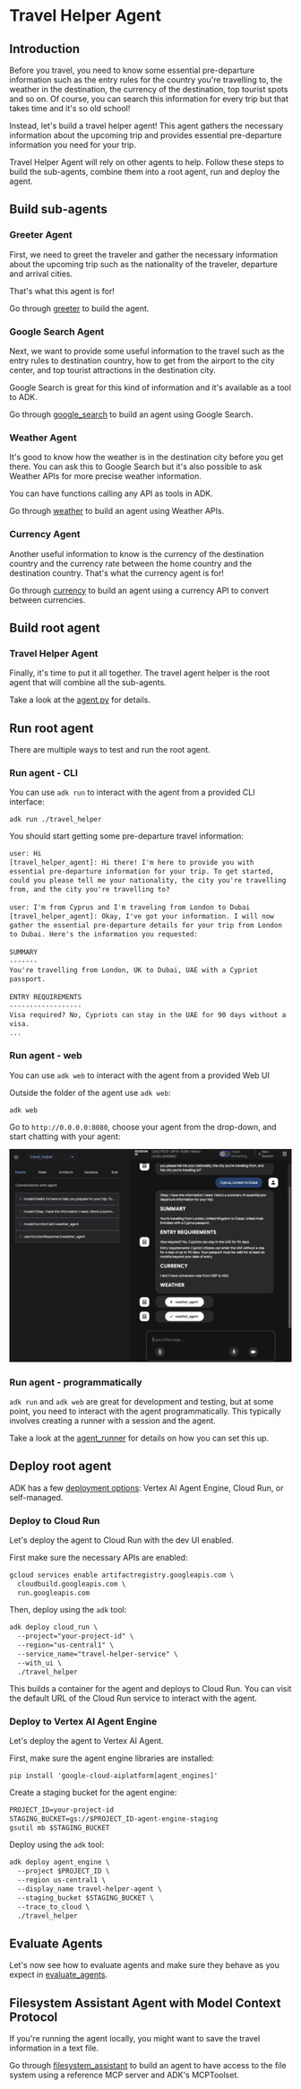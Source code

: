# Travel Helper Agent

## Introduction

Before you travel, you need to know some essential pre-departure information such as the entry rules for the country 
you're travelling to, the weather in the destination, the currency of the destination, top tourist spots and so on. 
Of course, you can search this information for every trip but that takes time and it's so old school! 

Instead, let's build a travel helper agent! This agent gathers the necessary information about the upcoming trip 
and provides essential pre-departure information you need for your trip.

Travel Helper Agent will rely on other agents to help. Follow these steps to build the sub-agents, combine them into 
a root agent, run and deploy the agent.

## Build sub-agents

### Greeter Agent

First, we need to greet the traveler and gather the necessary information about the upcoming trip such as the nationality
of the traveler, departure and arrival cities. 

That's what this agent is for!

Go through [greeter](./sub_agents/greeter) to build the agent. 

### Google Search Agent

Next, we want to provide some useful information to the travel such as the entry rules to destination country, how to
get from the airport to the city center, and top tourist attractions in the destination city. 

Google Search is great for this kind of information and it's available as a tool to ADK.

Go through [google_search](./sub_agents/google_search) to build an agent using Google Search.

### Weather Agent

It's good to know how the weather is in the destination city before you get there. You can ask this to Google Search
but it's also possible to ask Weather APIs for more precise weather information. 

You can have functions calling any API as tools in ADK.

Go through [weather](./sub_agents/weather) to build an agent using Weather APIs.

### Currency Agent

Another useful information to know is the currency of the destination country and the currency rate between the home
country and the destination country. That's what the currency agent is for!

Go through [currency](./sub_agents/currency) to build an agent using a currency API to convert between currencies.

## Build root agent 

### Travel Helper Agent

Finally, it's time to put it all together. The travel agent helper is the root agent that will combine all 
the sub-agents.

Take a look at the [agent.py](agent.py) for details. 

## Run root agent

There are multiple ways to test and run the root agent.

### Run agent - CLI

You can use `adk run` to interact with the agent from a provided CLI interface: 

```shell
adk run ./travel_helper
```

You should start getting some pre-departure travel information:

```shell
user: Hi
[travel_helper_agent]: Hi there! I'm here to provide you with essential pre-departure information for your trip. To get started, could you please tell me your nationality, the city you're travelling from, and the city you're travelling to?

user: I'm from Cyprus and I'm traveling from London to Dubai
[travel_helper_agent]: Okay, I've got your information. I will now gather the essential pre-departure details for your trip from London to Dubai. Here's the information you requested:

SUMMARY
-------
You're travelling from London, UK to Dubai, UAE with a Cypriot passport.

ENTRY REQUIREMENTS
------------------
Visa required? No, Cypriots can stay in the UAE for 90 days without a visa.
...
```

### Run agent - web

You can use `adk web` to interact with the agent from a provided Web UI

Outside the folder of the agent use `adk web`:

```shell
adk web
```

Go to `http://0.0.0.0:8080`, choose your agent from the drop-down, and start chatting with your agent:

![ADK Web UI](docs/images/adk-webui-travel-helper.png)

### Run agent - programmatically

`adk run` and `adk web` are great for development and testing, but at some point, you need to interact with the agent
programmatically. This typically involves creating a runner with a session and the agent.

Take a look at the [agent_runner](../agent_runner) for details on how you can set this up. 

## Deploy root agent

ADK has a few [deployment options](https://google.github.io/adk-docs/deploy/): Vertex AI Agent Engine, Cloud Run, or 
self-managed.  

### Deploy to Cloud Run

Let's deploy the agent to Cloud Run with the dev UI enabled. 

First make sure the necessary APIs are enabled:

```shell
gcloud services enable artifactregistry.googleapis.com \
  cloudbuild.googleapis.com \
  run.googleapis.com
```

Then, deploy using the `adk` tool:

```shell
adk deploy cloud_run \
  --project="your-project-id" \
  --region="us-central1" \
  --service_name="travel-helper-service" \
  --with_ui \
  ./travel_helper
```

This builds a container for the agent and deploys to Cloud Run. You can visit the default URL of the Cloud Run service
to interact with the agent.

### Deploy to Vertex AI Agent Engine

Let's deploy the agent to Vertex AI Agent.

First, make sure the agent engine libraries are installed:

```shell
pip install 'google-cloud-aiplatform[agent_engines]'
```

Create a staging bucket for the agent engine:

```shell
PROJECT_ID=your-project-id
STAGING_BUCKET=gs://$PROJECT_ID-agent-engine-staging
gsutil mb $STAGING_BUCKET
```

Deploy using the `adk` tool:

```shell
adk deploy agent_engine \
  --project $PROJECT_ID \
  --region us-central1 \
  --display_name travel-helper-agent \
  --staging_bucket $STAGING_BUCKET \
  --trace_to_cloud \
  ./travel_helper
```

## Evaluate Agents

Let's now see how to evaluate agents and make sure they behave as you expect in [evaluate_agents](./docs/evaluate_agents.md).

## Filesystem Assistant Agent with Model Context Protocol

If you're running the agent locally, you might want to save the travel information in a text file. 

Go through [filesystem_assistant](./sub_agents/filesystem_assistant) to build an agent to have access to the file system
using a reference MCP server and ADK's MCPToolset.

